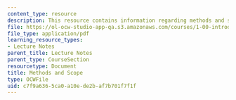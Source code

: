 ```yaml
---
content_type: resource
description: This resource contains information regarding methods and scope.
file: https://ol-ocw-studio-app-qa.s3.amazonaws.com/courses/1-00-introduction-to-computers-and-engineering-problem-solving-spring-2012/c7f9a6365ca0a10ede2baf7b701f7f1f_MIT1_00S12_Lec_6.pdf
file_type: application/pdf
learning_resource_types:
- Lecture Notes
parent_title: Lecture Notes
parent_type: CourseSection
resourcetype: Document
title: Methods and Scope
type: OCWFile
uid: c7f9a636-5ca0-a10e-de2b-af7b701f7f1f
---
```

